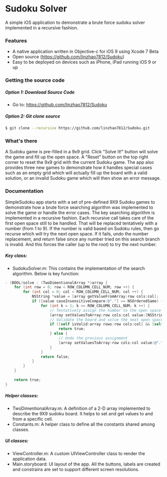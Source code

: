 # Sudoku Solver

A simple iOS application to demonstrate a brute force sudoku solver implemented in a recursive fashion.


### Features

- A native application written in Objective-c for iOS 9 using Xcode 7 Beta
- Open source (https://github.com/linzhao7812/Sudoku)
- Easy to be deployed on devices such as iPhone, iPad running iOS 9 or up


### Getting the source code

##### Option 1: Download Source Code

- Go to: https://github.com/linzhao7812/Sudoku

##### Option 2: Git clone source

```bash
$ git clone --recursive https://github.com/linzhao7812/Sudoku.git
```


### What's there
A Sudoku game is pre-filled in a 9x9 grid. Click "Solve It!" button will solve the game and fill up the open space. A "Reset" button on the top right corner to reset the 9x9 grid with the current Sudoku game. The app also provides three new games to demonstrate how it handles special cases such as an empty grid which will actually fill up the board with a valid solution, or an invalid Sudoku game which will then show an error message. 



### Documentation
SimpleSudoku app starts with a set of pre-defined 9X9 Sudoku games to demonstrate how a brute force searching algorithm was implemented to solve the game or handle the error cases. The key searching algorithm is implemented in a recursive fashion. Each recursive call takes care of the first open space still to be handled. That will be replaced tentatively with a number (from 1 to 9). If the number is valid based on Sudoku rules, then go recurse which will try the next open space. If it fails, undo the number replacement, and return false since any number tried on this search branch is invalid. And this forces the caller (up to the root) to try the next number. 

##### Key class:
- SudokuSolver.m: This contains the implementation of the search algorithm. Below is key function:
```Objective-C
- (BOOL)solve : (TwoDimentionalArray *)array {
    for (int row = 0; row < ROW_COLUMN_CELL_NUM; row ++) {
        for (int col = 0; col < ROW_COLUMN_CELL_NUM; col ++) {
            NSString *value = [array getValueFromArray:row cols:col];
            if ([value caseInsensitiveCompare:@"."] == NSOrderedSame) {
                for (int k = 1; k <= ROW_COLUMN_CELL_NUM; k ++) {
                    // Tentatively assign the number to the open space
                    [array setValuesToArray:row cols:col value:[NSString stringWithFormat:@"%i", k]];
                    // Validate the board and solve the next open space recursively
                    if ([self isValid:array rows:row cols:col] && [self solve:array]) {
                        return true;
                    } else {
                        // Undo the previous assignment
                        [array setValuesToArray:row cols:col value:@"."];
                    }
                }
                return false;
            }
        }
    }
    
    return true;
}
```

##### Helper classes:
- TwoDimentionalArray.m: A definition of a 2-D array implemented to describe the 9X9 sudoku board. It helps to set and get values to and from a specific cell.
- Constants.m: A helper class to define all the constants shared among classes. 

##### UI classes:
- ViewController.m: A custom UIViewController class to render the application data.
- Main.storyboard: UI layout of the app. All the buttons, labels are created and constrains are set to support different screen resolutions.

